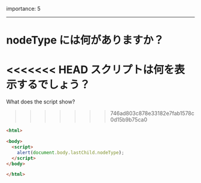 importance: 5

---

# nodeType には何がありますか？

<<<<<<< HEAD
スクリプトは何を表示するでしょう？
=======
What does the script show?
>>>>>>> 746ad803c878e33182e7fab1578c0d15b9b75ca0

```html
<html>

<body>
  <script>
    alert(document.body.lastChild.nodeType);
  </script>
</body>

</html>
```
